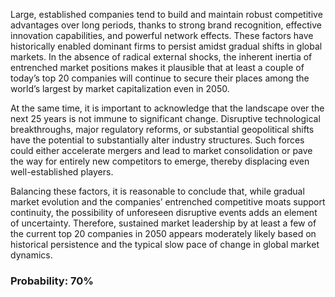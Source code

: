 Large, established companies tend to build and maintain robust competitive advantages over long periods, thanks to strong brand recognition, effective innovation capabilities, and powerful network effects. These factors have historically enabled dominant firms to persist amidst gradual shifts in global markets. In the absence of radical external shocks, the inherent inertia of entrenched market positions makes it plausible that at least a couple of today’s top 20 companies will continue to secure their places among the world’s largest by market capitalization even in 2050.

At the same time, it is important to acknowledge that the landscape over the next 25 years is not immune to significant change. Disruptive technological breakthroughs, major regulatory reforms, or substantial geopolitical shifts have the potential to substantially alter industry structures. Such forces could either accelerate mergers and lead to market consolidation or pave the way for entirely new competitors to emerge, thereby displacing even well-established players.

Balancing these factors, it is reasonable to conclude that, while gradual market evolution and the companies’ entrenched competitive moats support continuity, the possibility of unforeseen disruptive events adds an element of uncertainty. Therefore, sustained market leadership by at least a few of the current top 20 companies in 2050 appears moderately likely based on historical persistence and the typical slow pace of change in global market dynamics.

### Probability: 70%
